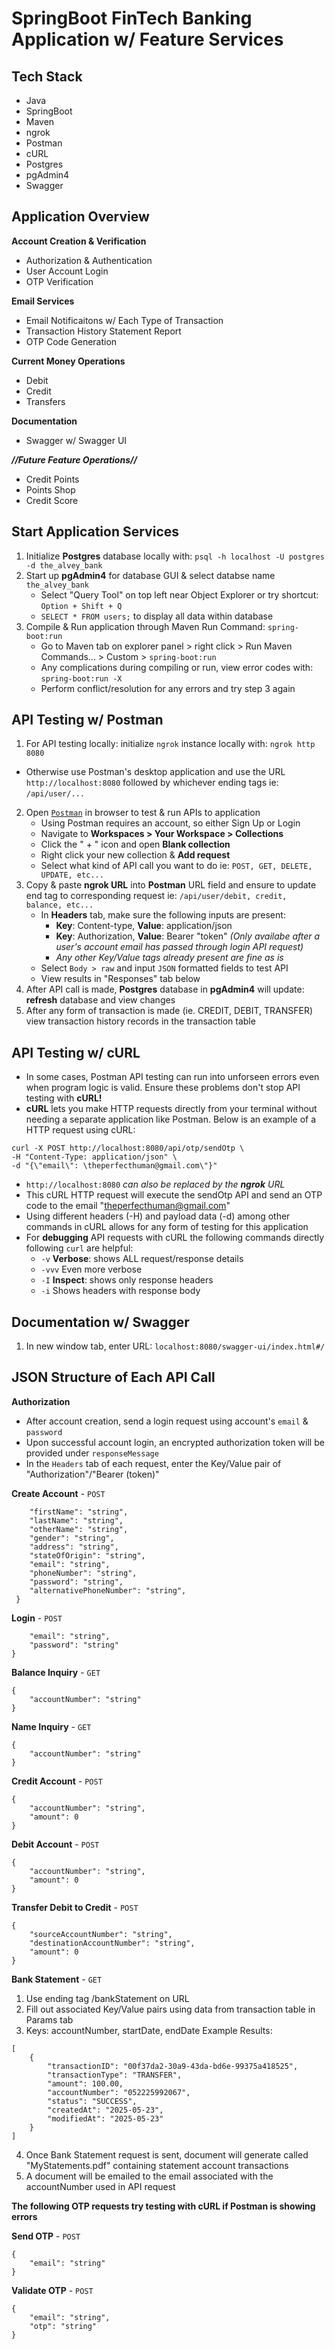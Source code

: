 # SpringBoot FinTech Banking Application w/ Feature Services

## Tech Stack
- Java 
- SpringBoot
- Maven
- ngrok
- Postman
- cURL
- Postgres
- pgAdmin4
- Swagger

## Application Overview
**Account Creation & Verification**
- Authorization & Authentication
- User Account Login
- OTP Verification

**Email Services**
- Email Notificaitons w/ Each Type of Transaction
- Transaction History Statement Report
- OTP Code Generation

**Current Money Operations**
- Debit
- Credit
- Transfers

**Documentation**
- Swagger w/ Swagger UI

***//Future Feature Operations//***
- Credit Points
- Points Shop
- Credit Score

## Start Application Services
1. Initialize **Postgres** database locally with: `psql -h localhost -U postgres -d the_alvey_bank`
2. Start up **pgAdmin4** for database GUI & select databse name `the_alvey_bank`
    - Select "Query Tool" on top left near Object Explorer or try shortcut: `Option + Shift + Q`
    - `SELECT * FROM users;` to display all data within database
3. Compile & Run application through Maven Run Command: `spring-boot:run`
    - Go to Maven tab on explorer panel > right click > Run Maven Commands... > Custom > `spring-boot:run`
    - Any complications during compiling or run, view error codes with: `spring-boot:run -X`
    - Perform conflict/resolution for any errors and try step 3 again

## API Testing w/ Postman
1. For API testing locally: initialize `ngrok` instance locally with: `ngrok http 8080`
 - Otherwise use Postman's desktop application and use the URL `http://localhost:8080` followed by whichever ending tags ie: `/api/user/...`
2. Open <a href="https://www.postman.com/" target="_blank">`Postman`</a> in browser to test & run APIs to application
    - Using Postman requires an account, so either Sign Up or Login
    - Navigate to **Workspaces > Your Workspace > Collections**
    - Click the " + " icon and open **Blank collection**
    - Right click your new collection & **Add request**
    - Select what kind of API call you want to do ie: `POST, GET, DELETE, UPDATE, etc...`
3. Copy & paste **ngrok URL** into **Postman** URL field and ensure to update end tag to corresponding request ie: `/api/user/debit, credit, balance, etc...`
    - In **Headers** tab, make sure the following inputs are present: 
        - **Key**: Content-type, **Value**: application/json
        - **Key**: Authorization, **Value**: Bearer "token" *(Only availabe after a user's account email has passed through login API request)*
        - *Any other Key/Value tags already present are fine as is*
    - Select `Body > raw` and input `JSON` formatted fields to test API
    - View results in "Responses" tab below
4. After API call is made, **Postgres** database in **pgAdmin4** will update: **refresh** database and view changes
5. After any form of transaction is made (ie. CREDIT, DEBIT, TRANSFER) view transaction history records in the transaction table

## API Testing w/ cURL
- In some cases, Postman API testing can run into unforseen errors even when program logic is valid. Ensure these problems don't stop API testing with **cURL!**
- **cURL** lets you make HTTP requests directly from your terminal without needing a separate application like Postman. Below is an example of a HTTP request using cURL:
 ```
 curl -X POST http://localhost:8080/api/otp/sendOtp \
 -H "Content-Type: application/json" \
 -d "{\"email\": \theperfecthuman@gmail.com\"}"
 ```
- `http://localhost:8080` *can also be replaced by the **ngrok** URL*
- This cURL HTTP request will execute the sendOtp API and send an OTP code to the email "theperfecthuman@gmail.com"
- Using different headers (-H) and payload data (-d) among other commands in cURL allows for any form of testing for this application
- For **debugging** API requests with cURL the following commands directly following `curl` are helpful:
    - `-v` **Verbose**: shows ALL request/response details
    - `-vvv` Even more verbose
    - `-I` **Inspect**: shows only response headers
    - `-i` Shows headers with response body

## Documentation w/ Swagger
1. In new window tab, enter URL: `localhost:8080/swagger-ui/index.html#/`

## JSON Structure of Each API Call
**Authorization**
- After account creation, send a login request using account's `email` & `password`
- Upon successful account login, an encrypted authorization token will be provided under `responseMessage`
- In the `Headers` tab of each request, enter the Key/Value pair of "Authorization"/"Bearer (token)"

**Create Account** - `POST`
```{
    "firstName": "string",
    "lastName": "string",
    "otherName": "string",
    "gender": "string",
    "address": "string",
    "stateOfOrigin": "string",
    "email": "string",
    "phoneNumber": "string",
    "password": "string",
    "alternativePhoneNumber": "string",
 }
 ```

**Login** - `POST`
```{
    "email": "string",
    "password": "string"
}
```

**Balance Inquiry** - `GET`
```
{
    "accountNumber": "string"
}
```

**Name Inquiry** - `GET`
```
{
    "accountNumber": "string"
}
```

**Credit Account** - `POST`
```
{
    "accountNumber": "string",
    "amount": 0
}
```

**Debit Account** - `POST`
```
{
    "accountNumber": "string",
    "amount": 0
}
```

**Transfer Debit to Credit** - `POST`
```
{
    "sourceAccountNumber": "string",
    "destinationAccountNumber": "string",
    "amount": 0
}
```
**Bank Statement** - `GET`
1. Use ending tag /bankStatement on URL
2. Fill out associated Key/Value pairs using data from transaction table in Params tab
3. Keys: accountNumber, startDate, endDate
Example Results:
```
[
    {
        "transactionID": "00f37da2-30a9-43da-bd6e-99375a418525",
        "transactionType": "TRANSFER",
        "amount": 100.00,
        "accountNumber": "052225992067",
        "status": "SUCCESS",
        "createdAt": "2025-05-23",
        "modifiedAt": "2025-05-23"
    }
]
```
4. Once Bank Statement request is sent, document will generate called "MyStatements.pdf" containing statement account transactions
5. A document will be emailed to the email associated with the accountNumber used in API request

**The following OTP requests try testing with cURL if Postman is showing errors**

**Send OTP** - `POST`
```
{
    "email": "string"
}
```

**Validate OTP** - `POST`
```
{
    "email": "string",
    "otp": "string"
}